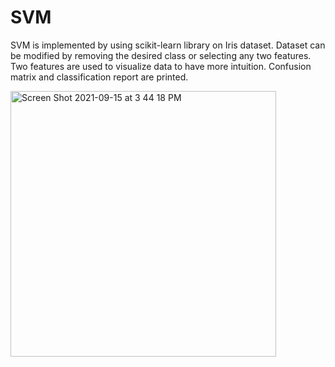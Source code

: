 # SVM
SVM is implemented by using scikit-learn library on Iris dataset.
Dataset can be modified by removing the desired class or selecting any two features. Two features are used to visualize data to have more intuition. Confusion matrix and classification report are printed. 

<img width="425" alt="Screen Shot 2021-09-15 at 3 44 18 PM" src="https://user-images.githubusercontent.com/59398899/133499198-8fff865f-c2a7-4a33-ba11-5b9a604dfab2.png">
